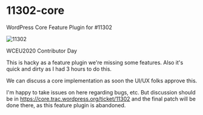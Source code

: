 # 11302-core

WordPress Core Feature Plugin for #11302

![11302](https://raw.githubusercontent.com/soulseekah/11302-core/master/screenshot.png)

WCEU2020 Contributor Day

This is hacky as a feature plugin we're missing some features.
Also it's quick and dirty as I had 3 hours to do this.

We can discuss a core implementation as soon the UI/UX folks approve this.

I'm happy to take issues on here regarding bugs, etc. But discussion should be in https://core.trac.wordpress.org/ticket/11302 and the final patch will be done there, as this feature plugin is abandoned.
